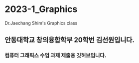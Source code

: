 # 2023-1_Graphics
Dr.Jaechang Shim's Graphics class

## 안동대학교 창의융합학부 20학번 김선원입니다.
### 컴퓨터 그래픽스 수업 과제 제출용 깃허브입니다.

